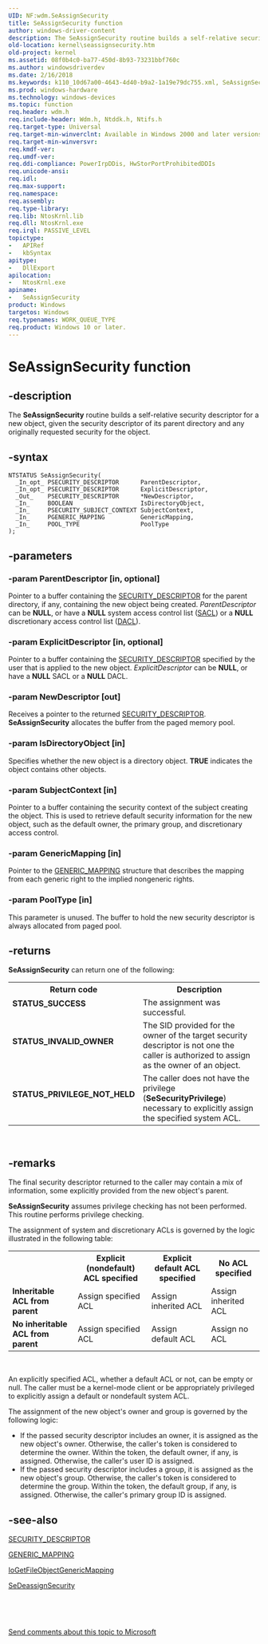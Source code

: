 ```yaml
---
UID: NF:wdm.SeAssignSecurity
title: SeAssignSecurity function
author: windows-driver-content
description: The SeAssignSecurity routine builds a self-relative security descriptor for a new object, given the security descriptor of its parent directory and any originally requested security for the object.
old-location: kernel\seassignsecurity.htm
old-project: kernel
ms.assetid: 08f0b4c0-ba77-450d-8b93-73231bbf760c
ms.author: windowsdriverdev
ms.date: 2/16/2018
ms.keywords: k110_10d67a00-4643-4d40-b9a2-1a19e79dc755.xml, SeAssignSecurity, SeAssignSecurity routine [Kernel-Mode Driver Architecture], wdm/SeAssignSecurity, kernel.seassignsecurity
ms.prod: windows-hardware
ms.technology: windows-devices
ms.topic: function
req.header: wdm.h
req.include-header: Wdm.h, Ntddk.h, Ntifs.h
req.target-type: Universal
req.target-min-winverclnt: Available in Windows 2000 and later versions of Windows.
req.target-min-winversvr: 
req.kmdf-ver: 
req.umdf-ver: 
req.ddi-compliance: PowerIrpDDis, HwStorPortProhibitedDDIs
req.unicode-ansi: 
req.idl: 
req.max-support: 
req.namespace: 
req.assembly: 
req.type-library: 
req.lib: NtosKrnl.lib
req.dll: NtosKrnl.exe
req.irql: PASSIVE_LEVEL
topictype:
-	APIRef
-	kbSyntax
apitype:
-	DllExport
apilocation:
-	NtosKrnl.exe
apiname:
-	SeAssignSecurity
product: Windows
targetos: Windows
req.typenames: WORK_QUEUE_TYPE
req.product: Windows 10 or later.
---
```


# SeAssignSecurity function


## -description


The 
   <b>SeAssignSecurity</b> routine builds a self-relative security descriptor for a new object, given the security descriptor of its parent directory and any originally requested security for the object.


## -syntax


````
NTSTATUS SeAssignSecurity(
  _In_opt_ PSECURITY_DESCRIPTOR      ParentDescriptor,
  _In_opt_ PSECURITY_DESCRIPTOR      ExplicitDescriptor,
  _Out_    PSECURITY_DESCRIPTOR      *NewDescriptor,
  _In_     BOOLEAN                   IsDirectoryObject,
  _In_     PSECURITY_SUBJECT_CONTEXT SubjectContext,
  _In_     PGENERIC_MAPPING          GenericMapping,
  _In_     POOL_TYPE                 PoolType
);
````


## -parameters




### -param ParentDescriptor [in, optional]

Pointer to a buffer containing the <a href="..\ntifs\ns-ntifs-_security_descriptor.md">SECURITY_DESCRIPTOR</a> for the parent directory, if any, containing the new object being created. <i>ParentDescriptor</i> can be <b>NULL</b>, or have a <b>NULL</b> system access control list (<a href="https://msdn.microsoft.com/5f6fec1a-1134-4765-81be-9b50939e5e66">SACL</a>) or a <b>NULL</b> discretionary access control list (<a href="https://msdn.microsoft.com/86688b5d-575d-42e1-9158-7ffba1aaf1d3">DACL</a>).


### -param ExplicitDescriptor [in, optional]

Pointer to a buffer containing the <a href="..\ntifs\ns-ntifs-_security_descriptor.md">SECURITY_DESCRIPTOR</a> specified by the user that is applied to the new object. <i>ExplicitDescriptor</i> can be <b>NULL</b>, or have a <b>NULL</b> SACL or a <b>NULL</b> DACL.


### -param NewDescriptor [out]

Receives a pointer to the returned <a href="..\ntifs\ns-ntifs-_security_descriptor.md">SECURITY_DESCRIPTOR</a>. <b>SeAssignSecurity</b> allocates the buffer from the paged memory pool.


### -param IsDirectoryObject [in]

Specifies whether the new object is a directory object. <b>TRUE</b> indicates the object contains other objects.


### -param SubjectContext [in]

Pointer to a buffer containing the security context of the subject creating the object. This is used to retrieve default security information for the new object, such as the default owner, the primary group, and discretionary access control.


### -param GenericMapping [in]

Pointer to the <a href="..\wdm\ns-wdm-_generic_mapping.md">GENERIC_MAPPING</a> structure that describes the mapping from each generic right to the implied nongeneric rights.


### -param PoolType [in]

This parameter is unused.  The buffer to hold the new security descriptor is always allocated from paged pool.


## -returns



<b>SeAssignSecurity</b> can return one of the following:

<table>
<tr>
<th>Return code</th>
<th>Description</th>
</tr>
<tr>
<td width="40%">
<dl>
<dt><b>STATUS_SUCCESS</b></dt>
</dl>
</td>
<td width="60%">
The assignment was successful. 

</td>
</tr>
<tr>
<td width="40%">
<dl>
<dt><b>STATUS_INVALID_OWNER</b></dt>
</dl>
</td>
<td width="60%">
The SID provided for the owner of the target security descriptor is not one the caller is authorized to assign as the owner of an object.

</td>
</tr>
<tr>
<td width="40%">
<dl>
<dt><b>STATUS_PRIVILEGE_NOT_HELD</b></dt>
</dl>
</td>
<td width="60%">
The caller does not have the privilege (<b>SeSecurityPrivilege</b>) necessary to explicitly assign the specified system ACL.

</td>
</tr>
</table>
 




## -remarks



The final security descriptor returned to the caller may contain a mix of information, some explicitly provided from the new object's parent.

<b>SeAssignSecurity</b> assumes privilege checking has not been performed. This routine performs privilege checking.

The assignment of system and discretionary ACLs is governed by the logic illustrated in the following table:

<table>
<tr>
<th></th>
<th>Explicit (nondefault) ACL specified</th>
<th>Explicit default ACL specified</th>
<th>No ACL specified</th>
</tr>
<tr>
<td>
<b>Inheritable ACL from parent
              </b>

</td>
<td>
Assign specified ACL

</td>
<td>
Assign inherited ACL

</td>
<td>
Assign inherited ACL

</td>
</tr>
<tr>
<td>
<b>No inheritable ACL from parent</b>

</td>
<td>
Assign specified ACL

</td>
<td>
Assign default ACL

</td>
<td>
Assign no ACL

</td>
</tr>
</table>
 

An explicitly specified ACL, whether a default ACL or not, can be empty or null. The caller must be a kernel-mode client or be appropriately privileged to explicitly assign a default or nondefault system ACL.

The assignment of the new object's owner and group is governed by the following logic:

<ul>
<li>
If the passed security descriptor includes an owner, it is assigned as the new object's owner. Otherwise, the caller's token is considered to determine the owner. Within the token, the default owner, if any, is assigned. Otherwise, the caller's user ID is assigned.

</li>
<li>
If the passed security descriptor includes a group, it is assigned as the new object's group. Otherwise, the caller's token is considered to determine the group. Within the token, the default group, if any, is assigned. Otherwise, the caller's primary group ID is assigned.

</li>
</ul>



## -see-also

<a href="..\ntifs\ns-ntifs-_security_descriptor.md">SECURITY_DESCRIPTOR</a>



<a href="..\wdm\ns-wdm-_generic_mapping.md">GENERIC_MAPPING</a>



<a href="..\ntddk\nf-ntddk-iogetfileobjectgenericmapping.md">IoGetFileObjectGenericMapping</a>



<a href="..\wdm\nf-wdm-sedeassignsecurity.md">SeDeassignSecurity</a>



 

 

<a href="mailto:wsddocfb@microsoft.com?subject=Documentation%20feedback [kernel\kernel]:%20SeAssignSecurity routine%20 RELEASE:%20(2/16/2018)&amp;body=%0A%0APRIVACY STATEMENT%0A%0AWe use your feedback to improve the documentation. We don't use your email address for any other purpose, and we'll remove your email address from our system after the issue that you're reporting is fixed. While we're working to fix this issue, we might send you an email message to ask for more info. Later, we might also send you an email message to let you know that we've addressed your feedback.%0A%0AFor more info about Microsoft's privacy policy, see http://privacy.microsoft.com/en-us/default.aspx." title="Send comments about this topic to Microsoft">Send comments about this topic to Microsoft</a>

